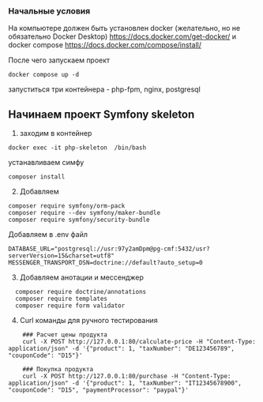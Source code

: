 ### Начальные условия ###
На компьютере должен быть установлен docker (желательно, но не обязательно Docker Desktop)  https://docs.docker.com/get-docker/
и docker compose https://docs.docker.com/compose/install/


После чего запускаем проект
```
docker compose up -d
```
запуститься три контейнера - php-fpm, nginx, postgresql


## Начинаем проект Symfony skeleton ##
1. заходим в контейнер

```
docker exec -it php-skeleton  /bin/bash
```
устанавливаем симфу
```
composer install
```

2. Добавляем
```
composer require symfony/orm-pack
composer require --dev symfony/maker-bundle
composer require symfony/security-bundle
```

 Добавляем в .env файл
```
DATABASE_URL="postgresql://usr:97y2amDpm@pg-cmf:5432/usr?serverVersion=15&charset=utf8"
MESSENGER_TRANSPORT_DSN=doctrine://default?auto_setup=0
```

3. Добавляем анотации и мессенджер


```
  composer require doctrine/annotations
  composer require templates
  composer require form validator
```
4. Curl команды для ручного тестирования 

```
    ### Расчет цены продукта
    curl -X POST http://127.0.0.1:80/calculate-price -H "Content-Type: application/json" -d '{"product": 1, "taxNumber": "DE123456789", "couponCode": "D15"}'
    
    ### Покупка продукта
    curl -X POST http://127.0.0.1:80/purchase -H "Content-Type: application/json" -d '{"product": 1, "taxNumber": "IT12345678900", "couponCode": "D15", "paymentProcessor": "paypal"}'

```
